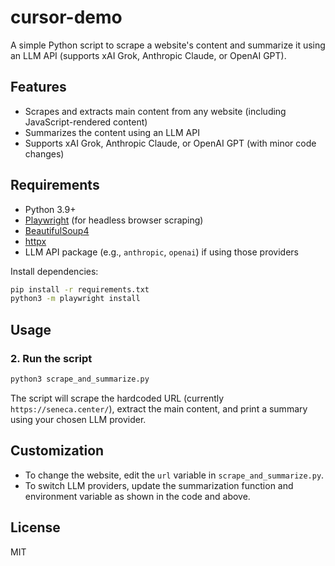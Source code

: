 # cursor-demo

A simple Python script to scrape a website's content and summarize it using an LLM API (supports xAI Grok, Anthropic Claude, or OpenAI GPT).

## Features
- Scrapes and extracts main content from any website (including JavaScript-rendered content)
- Summarizes the content using an LLM API
- Supports xAI Grok, Anthropic Claude, or OpenAI GPT (with minor code changes)

## Requirements
- Python 3.9+
- [Playwright](https://playwright.dev/python/) (for headless browser scraping)
- [BeautifulSoup4](https://www.crummy.com/software/BeautifulSoup/)
- [httpx](https://www.python-httpx.org/)
- LLM API package (e.g., `anthropic`, `openai`) if using those providers

Install dependencies:
```bash
pip install -r requirements.txt
python3 -m playwright install
```

## Usage

### 2. Run the script
```bash
python3 scrape_and_summarize.py
```

The script will scrape the hardcoded URL (currently `https://seneca.center/`), extract the main content, and print a summary using your chosen LLM provider.

## Customization
- To change the website, edit the `url` variable in `scrape_and_summarize.py`.
- To switch LLM providers, update the summarization function and environment variable as shown in the code and above.

## License
MIT 